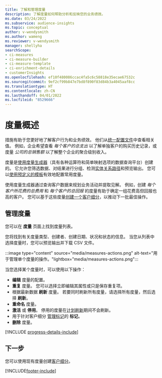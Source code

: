 ```yaml
---
title: 了解和管理度量
description: 了解度量如何帮助分析和反映您的业务绩效。
ms.date: 03/24/2022
ms.subservice: audience-insights
ms.topic: conceptual
author: v-wendysmith
ms.author: wameng
ms.reviewer: v-wendysmith
manager: shellyha
searchScope:
- ci-measures
- ci-measure-builder
- ci-measure-template
- ci-enrichment-details
- customerInsights
ms.openlocfilehash: ef10f480086ccac4fa5c6c58818e35ecae67532c
ms.sourcegitcommit: 9ef2cf99b847e7bd8f890f83d84b3a4045aaf8cc
ms.translationtype: HT
ms.contentlocale: zh-CN
ms.lasthandoff: 04/01/2022
ms.locfileid: "8529666"
---
```

# <a name="measures-overview"></a>度量概述

措施有助于您更好地了解客户行为和业务绩效。 他们从[统一配置文件](data-unification.md)中查看相关值。 例如，企业希望查看 *每个客户的总支出* 以了解单独客户的购买历史记录，或度量 *公司的总销售额* 以了解整个企业的聚合级别收入。  

度量是[使用度量生成器](measure-builder.md)（具有各种运算符和简单映射选项的数据查询平台）创建的。 它允许您筛选数据、对结果进行分组、检测[实体关系路径](relationships.md)和预览输出。 您可以[使用预定义的模板](measure-templates.md)有效地配置常用度量。

使用度量生成器通过查询客户数据来规划业务活动并提取见解。 例如，创建 *每个客户所花费的总费用* 和 *每个客户的总回报* 的度量有助于确定一组花费高但回报也高的客户。 您可以基于这些度量[创建一个客户细分](segments.md)，以推动下一批最佳操作。

## <a name="manage-your-measures"></a>管理度量

您可以在 **度量** 页面上找到度量列表。

您将找到有关度量类型、创建者、创建日期、状况和状态的信息。 当您从列表中选择度量时，您可以预览输出并下载 CSV 文件。

:::image type="content" source="media/measures-actions.png" alt-text="用于管理单个度量的操作。"lightbox="media/measures-actions.png":::

当您选择某个度量时，可以使用以下操作：

- **编辑** 度量的配置。
- **重复** 度量。 您可以选择立即编辑其属性或只是保存重复项。
- 根据最新数据 **刷新** 度量。 若要同时刷新所有度量，请选择所有度量，然后选择 **刷新**。
- **重命名** 度量。
- **激活** 或 **停用**。 停用的度量在[计划刷新](system.md#schedule-tab)期间不会刷新。
- 用于针对客户细分 [管理标记](work-with-tags-columns.md#manage-tags)的 **标记**。
- **删除** 度量。

[!INCLUDE [progress-details-include](../includes/progress-details-pane.md)]

## <a name="next-step"></a>下一步

您可以使用现有度量创建[客户细分](segments.md)。

[!INCLUDE[footer-include](../includes/footer-banner.md)]

